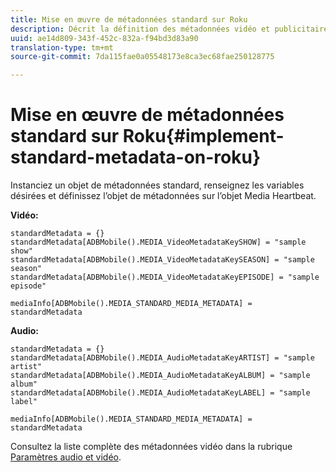```yaml
---
title: Mise en œuvre de métadonnées standard sur Roku
description: Décrit la définition des métadonnées vidéo et publicitaires standard à envoyer avec les appels de suivi sur Roku.
uuid: ae14d809-343f-452c-832a-f94bd3d83a90
translation-type: tm+mt
source-git-commit: 7da115fae0a05548173e8ca3ec68fae250128775

---
```



# Mise en œuvre de métadonnées standard sur Roku{#implement-standard-metadata-on-roku}

Instanciez un objet de métadonnées standard, renseignez les variables désirées et définissez l’objet de métadonnées sur l’objet Media Heartbeat.

**Vidéo:**

```
standardMetadata = {} 
standardMetadata[ADBMobile().MEDIA_VideoMetadataKeySHOW] = "sample show" 
standardMetadata[ADBMobile().MEDIA_VideoMetadataKeySEASON] = "sample season" 
standardMetadata[ADBMobile().MEDIA_VideoMetadataKeyEPISODE] = "sample episode" 

mediaInfo[ADBMobile().MEDIA_STANDARD_MEDIA_METADATA] = standardMetadata 
```

**Audio:**

```
standardMetadata = {} 
standardMetadata[ADBMobile().MEDIA_AudioMetadataKeyARTIST] = "sample artist" 
standardMetadata[ADBMobile().MEDIA_AudioMetadataKeyALBUM] = "sample album" 
standardMetadata[ADBMobile().MEDIA_AudioMetadataKeyLABEL] = "sample label"

mediaInfo[ADBMobile().MEDIA_STANDARD_MEDIA_METADATA] = standardMetadata 
```

Consultez la liste complète des métadonnées vidéo dans la rubrique [Paramètres audio et vidéo](/help/metrics-and-metadata/audio-video-parameters.md).

